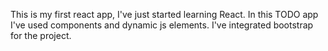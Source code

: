 This is my first react app, I've just started learning React.
In this TODO app I've used components and dynamic js elements.
I've integrated bootstrap for the project.
